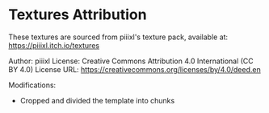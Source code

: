 # Textures Attribution

These textures are sourced from piiixl's texture pack, available at:
https://piiixl.itch.io/textures

Author: piiixl
License: Creative Commons Attribution 4.0 International (CC BY 4.0)
License URL: https://creativecommons.org/licenses/by/4.0/deed.en

Modifications:
- Cropped and divided the template into chunks
